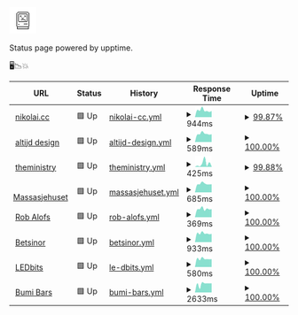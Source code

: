 ![Sad Computer](https://raw.githubusercontent.com/nikolai-cc/upp/master/assets/sadcomputer.jpg)

Status page powered by upptime.

🖥📉💥

<!--start: status pages-->
<!-- This summary is generated by Upptime (https://github.com/upptime/upptime) -->
<!-- Do not edit this manually, your changes will be overwritten -->
<!-- prettier-ignore -->
| URL | Status | History | Response Time | Uptime |
| --- | ------ | ------- | ------------- | ------ |
| <img alt="" src="https://favicons.githubusercontent.com/www.nikolai.cc" height="13"> [nikolai.cc](https://www.nikolai.cc) | 🟩 Up | [nikolai-cc.yml](https://github.com/nikolai-cc/upp/commits/HEAD/history/nikolai-cc.yml) | <details><summary><img alt="Response time graph" src="./graphs/nikolai-cc/response-time-week.png" height="20"> 944ms</summary><br><a href="https://nikolai-cc.github.io/upp/history/nikolai-cc"><img alt="Response time 1144" src="https://img.shields.io/endpoint?url=https%3A%2F%2Fraw.githubusercontent.com%2Fnikolai-cc%2Fupp%2FHEAD%2Fapi%2Fnikolai-cc%2Fresponse-time.json"></a><br><a href="https://nikolai-cc.github.io/upp/history/nikolai-cc"><img alt="24-hour response time 856" src="https://img.shields.io/endpoint?url=https%3A%2F%2Fraw.githubusercontent.com%2Fnikolai-cc%2Fupp%2FHEAD%2Fapi%2Fnikolai-cc%2Fresponse-time-day.json"></a><br><a href="https://nikolai-cc.github.io/upp/history/nikolai-cc"><img alt="7-day response time 944" src="https://img.shields.io/endpoint?url=https%3A%2F%2Fraw.githubusercontent.com%2Fnikolai-cc%2Fupp%2FHEAD%2Fapi%2Fnikolai-cc%2Fresponse-time-week.json"></a><br><a href="https://nikolai-cc.github.io/upp/history/nikolai-cc"><img alt="30-day response time 1144" src="https://img.shields.io/endpoint?url=https%3A%2F%2Fraw.githubusercontent.com%2Fnikolai-cc%2Fupp%2FHEAD%2Fapi%2Fnikolai-cc%2Fresponse-time-month.json"></a><br><a href="https://nikolai-cc.github.io/upp/history/nikolai-cc"><img alt="1-year response time 1144" src="https://img.shields.io/endpoint?url=https%3A%2F%2Fraw.githubusercontent.com%2Fnikolai-cc%2Fupp%2FHEAD%2Fapi%2Fnikolai-cc%2Fresponse-time-year.json"></a></details> | <details><summary><a href="https://nikolai-cc.github.io/upp/history/nikolai-cc">99.87%</a></summary><a href="https://nikolai-cc.github.io/upp/history/nikolai-cc"><img alt="All-time uptime 99.89%" src="https://img.shields.io/endpoint?url=https%3A%2F%2Fraw.githubusercontent.com%2Fnikolai-cc%2Fupp%2FHEAD%2Fapi%2Fnikolai-cc%2Fuptime.json"></a><br><a href="https://nikolai-cc.github.io/upp/history/nikolai-cc"><img alt="24-hour uptime 99.11%" src="https://img.shields.io/endpoint?url=https%3A%2F%2Fraw.githubusercontent.com%2Fnikolai-cc%2Fupp%2FHEAD%2Fapi%2Fnikolai-cc%2Fuptime-day.json"></a><br><a href="https://nikolai-cc.github.io/upp/history/nikolai-cc"><img alt="7-day uptime 99.87%" src="https://img.shields.io/endpoint?url=https%3A%2F%2Fraw.githubusercontent.com%2Fnikolai-cc%2Fupp%2FHEAD%2Fapi%2Fnikolai-cc%2Fuptime-week.json"></a><br><a href="https://nikolai-cc.github.io/upp/history/nikolai-cc"><img alt="30-day uptime 99.89%" src="https://img.shields.io/endpoint?url=https%3A%2F%2Fraw.githubusercontent.com%2Fnikolai-cc%2Fupp%2FHEAD%2Fapi%2Fnikolai-cc%2Fuptime-month.json"></a><br><a href="https://nikolai-cc.github.io/upp/history/nikolai-cc"><img alt="1-year uptime 99.89%" src="https://img.shields.io/endpoint?url=https%3A%2F%2Fraw.githubusercontent.com%2Fnikolai-cc%2Fupp%2FHEAD%2Fapi%2Fnikolai-cc%2Fuptime-year.json"></a></details>
| <img alt="" src="https://favicons.githubusercontent.com/www.altijd.design" height="13"> [altijd design](https://www.altijd.design) | 🟩 Up | [altijd-design.yml](https://github.com/nikolai-cc/upp/commits/HEAD/history/altijd-design.yml) | <details><summary><img alt="Response time graph" src="./graphs/altijd-design/response-time-week.png" height="20"> 589ms</summary><br><a href="https://nikolai-cc.github.io/upp/history/altijd-design"><img alt="Response time 609" src="https://img.shields.io/endpoint?url=https%3A%2F%2Fraw.githubusercontent.com%2Fnikolai-cc%2Fupp%2FHEAD%2Fapi%2Faltijd-design%2Fresponse-time.json"></a><br><a href="https://nikolai-cc.github.io/upp/history/altijd-design"><img alt="24-hour response time 553" src="https://img.shields.io/endpoint?url=https%3A%2F%2Fraw.githubusercontent.com%2Fnikolai-cc%2Fupp%2FHEAD%2Fapi%2Faltijd-design%2Fresponse-time-day.json"></a><br><a href="https://nikolai-cc.github.io/upp/history/altijd-design"><img alt="7-day response time 589" src="https://img.shields.io/endpoint?url=https%3A%2F%2Fraw.githubusercontent.com%2Fnikolai-cc%2Fupp%2FHEAD%2Fapi%2Faltijd-design%2Fresponse-time-week.json"></a><br><a href="https://nikolai-cc.github.io/upp/history/altijd-design"><img alt="30-day response time 609" src="https://img.shields.io/endpoint?url=https%3A%2F%2Fraw.githubusercontent.com%2Fnikolai-cc%2Fupp%2FHEAD%2Fapi%2Faltijd-design%2Fresponse-time-month.json"></a><br><a href="https://nikolai-cc.github.io/upp/history/altijd-design"><img alt="1-year response time 609" src="https://img.shields.io/endpoint?url=https%3A%2F%2Fraw.githubusercontent.com%2Fnikolai-cc%2Fupp%2FHEAD%2Fapi%2Faltijd-design%2Fresponse-time-year.json"></a></details> | <details><summary><a href="https://nikolai-cc.github.io/upp/history/altijd-design">100.00%</a></summary><a href="https://nikolai-cc.github.io/upp/history/altijd-design"><img alt="All-time uptime 100.00%" src="https://img.shields.io/endpoint?url=https%3A%2F%2Fraw.githubusercontent.com%2Fnikolai-cc%2Fupp%2FHEAD%2Fapi%2Faltijd-design%2Fuptime.json"></a><br><a href="https://nikolai-cc.github.io/upp/history/altijd-design"><img alt="24-hour uptime 100.00%" src="https://img.shields.io/endpoint?url=https%3A%2F%2Fraw.githubusercontent.com%2Fnikolai-cc%2Fupp%2FHEAD%2Fapi%2Faltijd-design%2Fuptime-day.json"></a><br><a href="https://nikolai-cc.github.io/upp/history/altijd-design"><img alt="7-day uptime 100.00%" src="https://img.shields.io/endpoint?url=https%3A%2F%2Fraw.githubusercontent.com%2Fnikolai-cc%2Fupp%2FHEAD%2Fapi%2Faltijd-design%2Fuptime-week.json"></a><br><a href="https://nikolai-cc.github.io/upp/history/altijd-design"><img alt="30-day uptime 100.00%" src="https://img.shields.io/endpoint?url=https%3A%2F%2Fraw.githubusercontent.com%2Fnikolai-cc%2Fupp%2FHEAD%2Fapi%2Faltijd-design%2Fuptime-month.json"></a><br><a href="https://nikolai-cc.github.io/upp/history/altijd-design"><img alt="1-year uptime 100.00%" src="https://img.shields.io/endpoint?url=https%3A%2F%2Fraw.githubusercontent.com%2Fnikolai-cc%2Fupp%2FHEAD%2Fapi%2Faltijd-design%2Fuptime-year.json"></a></details>
| <img alt="" src="https://favicons.githubusercontent.com/www.theministry.co" height="13"> [theministry](https://www.theministry.co) | 🟩 Up | [theministry.yml](https://github.com/nikolai-cc/upp/commits/HEAD/history/theministry.yml) | <details><summary><img alt="Response time graph" src="./graphs/theministry/response-time-week.png" height="20"> 425ms</summary><br><a href="https://nikolai-cc.github.io/upp/history/theministry"><img alt="Response time 432" src="https://img.shields.io/endpoint?url=https%3A%2F%2Fraw.githubusercontent.com%2Fnikolai-cc%2Fupp%2FHEAD%2Fapi%2Ftheministry%2Fresponse-time.json"></a><br><a href="https://nikolai-cc.github.io/upp/history/theministry"><img alt="24-hour response time 90" src="https://img.shields.io/endpoint?url=https%3A%2F%2Fraw.githubusercontent.com%2Fnikolai-cc%2Fupp%2FHEAD%2Fapi%2Ftheministry%2Fresponse-time-day.json"></a><br><a href="https://nikolai-cc.github.io/upp/history/theministry"><img alt="7-day response time 425" src="https://img.shields.io/endpoint?url=https%3A%2F%2Fraw.githubusercontent.com%2Fnikolai-cc%2Fupp%2FHEAD%2Fapi%2Ftheministry%2Fresponse-time-week.json"></a><br><a href="https://nikolai-cc.github.io/upp/history/theministry"><img alt="30-day response time 432" src="https://img.shields.io/endpoint?url=https%3A%2F%2Fraw.githubusercontent.com%2Fnikolai-cc%2Fupp%2FHEAD%2Fapi%2Ftheministry%2Fresponse-time-month.json"></a><br><a href="https://nikolai-cc.github.io/upp/history/theministry"><img alt="1-year response time 432" src="https://img.shields.io/endpoint?url=https%3A%2F%2Fraw.githubusercontent.com%2Fnikolai-cc%2Fupp%2FHEAD%2Fapi%2Ftheministry%2Fresponse-time-year.json"></a></details> | <details><summary><a href="https://nikolai-cc.github.io/upp/history/theministry">99.88%</a></summary><a href="https://nikolai-cc.github.io/upp/history/theministry"><img alt="All-time uptime 99.89%" src="https://img.shields.io/endpoint?url=https%3A%2F%2Fraw.githubusercontent.com%2Fnikolai-cc%2Fupp%2FHEAD%2Fapi%2Ftheministry%2Fuptime.json"></a><br><a href="https://nikolai-cc.github.io/upp/history/theministry"><img alt="24-hour uptime 99.15%" src="https://img.shields.io/endpoint?url=https%3A%2F%2Fraw.githubusercontent.com%2Fnikolai-cc%2Fupp%2FHEAD%2Fapi%2Ftheministry%2Fuptime-day.json"></a><br><a href="https://nikolai-cc.github.io/upp/history/theministry"><img alt="7-day uptime 99.88%" src="https://img.shields.io/endpoint?url=https%3A%2F%2Fraw.githubusercontent.com%2Fnikolai-cc%2Fupp%2FHEAD%2Fapi%2Ftheministry%2Fuptime-week.json"></a><br><a href="https://nikolai-cc.github.io/upp/history/theministry"><img alt="30-day uptime 99.89%" src="https://img.shields.io/endpoint?url=https%3A%2F%2Fraw.githubusercontent.com%2Fnikolai-cc%2Fupp%2FHEAD%2Fapi%2Ftheministry%2Fuptime-month.json"></a><br><a href="https://nikolai-cc.github.io/upp/history/theministry"><img alt="1-year uptime 99.89%" src="https://img.shields.io/endpoint?url=https%3A%2F%2Fraw.githubusercontent.com%2Fnikolai-cc%2Fupp%2FHEAD%2Fapi%2Ftheministry%2Fuptime-year.json"></a></details>
| <img alt="" src="https://favicons.githubusercontent.com/www.massasjehuset.nl" height="13"> [Massasjehuset](https://www.massasjehuset.nl) | 🟩 Up | [massasjehuset.yml](https://github.com/nikolai-cc/upp/commits/HEAD/history/massasjehuset.yml) | <details><summary><img alt="Response time graph" src="./graphs/massasjehuset/response-time-week.png" height="20"> 685ms</summary><br><a href="https://nikolai-cc.github.io/upp/history/massasjehuset"><img alt="Response time 693" src="https://img.shields.io/endpoint?url=https%3A%2F%2Fraw.githubusercontent.com%2Fnikolai-cc%2Fupp%2FHEAD%2Fapi%2Fmassasjehuset%2Fresponse-time.json"></a><br><a href="https://nikolai-cc.github.io/upp/history/massasjehuset"><img alt="24-hour response time 651" src="https://img.shields.io/endpoint?url=https%3A%2F%2Fraw.githubusercontent.com%2Fnikolai-cc%2Fupp%2FHEAD%2Fapi%2Fmassasjehuset%2Fresponse-time-day.json"></a><br><a href="https://nikolai-cc.github.io/upp/history/massasjehuset"><img alt="7-day response time 685" src="https://img.shields.io/endpoint?url=https%3A%2F%2Fraw.githubusercontent.com%2Fnikolai-cc%2Fupp%2FHEAD%2Fapi%2Fmassasjehuset%2Fresponse-time-week.json"></a><br><a href="https://nikolai-cc.github.io/upp/history/massasjehuset"><img alt="30-day response time 693" src="https://img.shields.io/endpoint?url=https%3A%2F%2Fraw.githubusercontent.com%2Fnikolai-cc%2Fupp%2FHEAD%2Fapi%2Fmassasjehuset%2Fresponse-time-month.json"></a><br><a href="https://nikolai-cc.github.io/upp/history/massasjehuset"><img alt="1-year response time 693" src="https://img.shields.io/endpoint?url=https%3A%2F%2Fraw.githubusercontent.com%2Fnikolai-cc%2Fupp%2FHEAD%2Fapi%2Fmassasjehuset%2Fresponse-time-year.json"></a></details> | <details><summary><a href="https://nikolai-cc.github.io/upp/history/massasjehuset">100.00%</a></summary><a href="https://nikolai-cc.github.io/upp/history/massasjehuset"><img alt="All-time uptime 100.00%" src="https://img.shields.io/endpoint?url=https%3A%2F%2Fraw.githubusercontent.com%2Fnikolai-cc%2Fupp%2FHEAD%2Fapi%2Fmassasjehuset%2Fuptime.json"></a><br><a href="https://nikolai-cc.github.io/upp/history/massasjehuset"><img alt="24-hour uptime 100.00%" src="https://img.shields.io/endpoint?url=https%3A%2F%2Fraw.githubusercontent.com%2Fnikolai-cc%2Fupp%2FHEAD%2Fapi%2Fmassasjehuset%2Fuptime-day.json"></a><br><a href="https://nikolai-cc.github.io/upp/history/massasjehuset"><img alt="7-day uptime 100.00%" src="https://img.shields.io/endpoint?url=https%3A%2F%2Fraw.githubusercontent.com%2Fnikolai-cc%2Fupp%2FHEAD%2Fapi%2Fmassasjehuset%2Fuptime-week.json"></a><br><a href="https://nikolai-cc.github.io/upp/history/massasjehuset"><img alt="30-day uptime 100.00%" src="https://img.shields.io/endpoint?url=https%3A%2F%2Fraw.githubusercontent.com%2Fnikolai-cc%2Fupp%2FHEAD%2Fapi%2Fmassasjehuset%2Fuptime-month.json"></a><br><a href="https://nikolai-cc.github.io/upp/history/massasjehuset"><img alt="1-year uptime 100.00%" src="https://img.shields.io/endpoint?url=https%3A%2F%2Fraw.githubusercontent.com%2Fnikolai-cc%2Fupp%2FHEAD%2Fapi%2Fmassasjehuset%2Fuptime-year.json"></a></details>
| <img alt="" src="https://favicons.githubusercontent.com/www.robalofs.nl" height="13"> [Rob Alofs](http://www.robalofs.nl) | 🟩 Up | [rob-alofs.yml](https://github.com/nikolai-cc/upp/commits/HEAD/history/rob-alofs.yml) | <details><summary><img alt="Response time graph" src="./graphs/rob-alofs/response-time-week.png" height="20"> 369ms</summary><br><a href="https://nikolai-cc.github.io/upp/history/rob-alofs"><img alt="Response time 368" src="https://img.shields.io/endpoint?url=https%3A%2F%2Fraw.githubusercontent.com%2Fnikolai-cc%2Fupp%2FHEAD%2Fapi%2Frob-alofs%2Fresponse-time.json"></a><br><a href="https://nikolai-cc.github.io/upp/history/rob-alofs"><img alt="24-hour response time 362" src="https://img.shields.io/endpoint?url=https%3A%2F%2Fraw.githubusercontent.com%2Fnikolai-cc%2Fupp%2FHEAD%2Fapi%2Frob-alofs%2Fresponse-time-day.json"></a><br><a href="https://nikolai-cc.github.io/upp/history/rob-alofs"><img alt="7-day response time 369" src="https://img.shields.io/endpoint?url=https%3A%2F%2Fraw.githubusercontent.com%2Fnikolai-cc%2Fupp%2FHEAD%2Fapi%2Frob-alofs%2Fresponse-time-week.json"></a><br><a href="https://nikolai-cc.github.io/upp/history/rob-alofs"><img alt="30-day response time 368" src="https://img.shields.io/endpoint?url=https%3A%2F%2Fraw.githubusercontent.com%2Fnikolai-cc%2Fupp%2FHEAD%2Fapi%2Frob-alofs%2Fresponse-time-month.json"></a><br><a href="https://nikolai-cc.github.io/upp/history/rob-alofs"><img alt="1-year response time 368" src="https://img.shields.io/endpoint?url=https%3A%2F%2Fraw.githubusercontent.com%2Fnikolai-cc%2Fupp%2FHEAD%2Fapi%2Frob-alofs%2Fresponse-time-year.json"></a></details> | <details><summary><a href="https://nikolai-cc.github.io/upp/history/rob-alofs">100.00%</a></summary><a href="https://nikolai-cc.github.io/upp/history/rob-alofs"><img alt="All-time uptime 100.00%" src="https://img.shields.io/endpoint?url=https%3A%2F%2Fraw.githubusercontent.com%2Fnikolai-cc%2Fupp%2FHEAD%2Fapi%2Frob-alofs%2Fuptime.json"></a><br><a href="https://nikolai-cc.github.io/upp/history/rob-alofs"><img alt="24-hour uptime 100.00%" src="https://img.shields.io/endpoint?url=https%3A%2F%2Fraw.githubusercontent.com%2Fnikolai-cc%2Fupp%2FHEAD%2Fapi%2Frob-alofs%2Fuptime-day.json"></a><br><a href="https://nikolai-cc.github.io/upp/history/rob-alofs"><img alt="7-day uptime 100.00%" src="https://img.shields.io/endpoint?url=https%3A%2F%2Fraw.githubusercontent.com%2Fnikolai-cc%2Fupp%2FHEAD%2Fapi%2Frob-alofs%2Fuptime-week.json"></a><br><a href="https://nikolai-cc.github.io/upp/history/rob-alofs"><img alt="30-day uptime 100.00%" src="https://img.shields.io/endpoint?url=https%3A%2F%2Fraw.githubusercontent.com%2Fnikolai-cc%2Fupp%2FHEAD%2Fapi%2Frob-alofs%2Fuptime-month.json"></a><br><a href="https://nikolai-cc.github.io/upp/history/rob-alofs"><img alt="1-year uptime 100.00%" src="https://img.shields.io/endpoint?url=https%3A%2F%2Fraw.githubusercontent.com%2Fnikolai-cc%2Fupp%2FHEAD%2Fapi%2Frob-alofs%2Fuptime-year.json"></a></details>
| <img alt="" src="https://favicons.githubusercontent.com/www.betsinor.fr" height="13"> [Betsinor](https://www.betsinor.fr) | 🟩 Up | [betsinor.yml](https://github.com/nikolai-cc/upp/commits/HEAD/history/betsinor.yml) | <details><summary><img alt="Response time graph" src="./graphs/betsinor/response-time-week.png" height="20"> 933ms</summary><br><a href="https://nikolai-cc.github.io/upp/history/betsinor"><img alt="Response time 940" src="https://img.shields.io/endpoint?url=https%3A%2F%2Fraw.githubusercontent.com%2Fnikolai-cc%2Fupp%2FHEAD%2Fapi%2Fbetsinor%2Fresponse-time.json"></a><br><a href="https://nikolai-cc.github.io/upp/history/betsinor"><img alt="24-hour response time 885" src="https://img.shields.io/endpoint?url=https%3A%2F%2Fraw.githubusercontent.com%2Fnikolai-cc%2Fupp%2FHEAD%2Fapi%2Fbetsinor%2Fresponse-time-day.json"></a><br><a href="https://nikolai-cc.github.io/upp/history/betsinor"><img alt="7-day response time 933" src="https://img.shields.io/endpoint?url=https%3A%2F%2Fraw.githubusercontent.com%2Fnikolai-cc%2Fupp%2FHEAD%2Fapi%2Fbetsinor%2Fresponse-time-week.json"></a><br><a href="https://nikolai-cc.github.io/upp/history/betsinor"><img alt="30-day response time 940" src="https://img.shields.io/endpoint?url=https%3A%2F%2Fraw.githubusercontent.com%2Fnikolai-cc%2Fupp%2FHEAD%2Fapi%2Fbetsinor%2Fresponse-time-month.json"></a><br><a href="https://nikolai-cc.github.io/upp/history/betsinor"><img alt="1-year response time 940" src="https://img.shields.io/endpoint?url=https%3A%2F%2Fraw.githubusercontent.com%2Fnikolai-cc%2Fupp%2FHEAD%2Fapi%2Fbetsinor%2Fresponse-time-year.json"></a></details> | <details><summary><a href="https://nikolai-cc.github.io/upp/history/betsinor">100.00%</a></summary><a href="https://nikolai-cc.github.io/upp/history/betsinor"><img alt="All-time uptime 100.00%" src="https://img.shields.io/endpoint?url=https%3A%2F%2Fraw.githubusercontent.com%2Fnikolai-cc%2Fupp%2FHEAD%2Fapi%2Fbetsinor%2Fuptime.json"></a><br><a href="https://nikolai-cc.github.io/upp/history/betsinor"><img alt="24-hour uptime 100.00%" src="https://img.shields.io/endpoint?url=https%3A%2F%2Fraw.githubusercontent.com%2Fnikolai-cc%2Fupp%2FHEAD%2Fapi%2Fbetsinor%2Fuptime-day.json"></a><br><a href="https://nikolai-cc.github.io/upp/history/betsinor"><img alt="7-day uptime 100.00%" src="https://img.shields.io/endpoint?url=https%3A%2F%2Fraw.githubusercontent.com%2Fnikolai-cc%2Fupp%2FHEAD%2Fapi%2Fbetsinor%2Fuptime-week.json"></a><br><a href="https://nikolai-cc.github.io/upp/history/betsinor"><img alt="30-day uptime 100.00%" src="https://img.shields.io/endpoint?url=https%3A%2F%2Fraw.githubusercontent.com%2Fnikolai-cc%2Fupp%2FHEAD%2Fapi%2Fbetsinor%2Fuptime-month.json"></a><br><a href="https://nikolai-cc.github.io/upp/history/betsinor"><img alt="1-year uptime 100.00%" src="https://img.shields.io/endpoint?url=https%3A%2F%2Fraw.githubusercontent.com%2Fnikolai-cc%2Fupp%2FHEAD%2Fapi%2Fbetsinor%2Fuptime-year.json"></a></details>
| <img alt="" src="https://favicons.githubusercontent.com/www.ledbits.eu" height="13"> [LEDbits](https://www.ledbits.eu) | 🟩 Up | [le-dbits.yml](https://github.com/nikolai-cc/upp/commits/HEAD/history/le-dbits.yml) | <details><summary><img alt="Response time graph" src="./graphs/le-dbits/response-time-week.png" height="20"> 580ms</summary><br><a href="https://nikolai-cc.github.io/upp/history/le-dbits"><img alt="Response time 568" src="https://img.shields.io/endpoint?url=https%3A%2F%2Fraw.githubusercontent.com%2Fnikolai-cc%2Fupp%2FHEAD%2Fapi%2Fle-dbits%2Fresponse-time.json"></a><br><a href="https://nikolai-cc.github.io/upp/history/le-dbits"><img alt="24-hour response time 557" src="https://img.shields.io/endpoint?url=https%3A%2F%2Fraw.githubusercontent.com%2Fnikolai-cc%2Fupp%2FHEAD%2Fapi%2Fle-dbits%2Fresponse-time-day.json"></a><br><a href="https://nikolai-cc.github.io/upp/history/le-dbits"><img alt="7-day response time 580" src="https://img.shields.io/endpoint?url=https%3A%2F%2Fraw.githubusercontent.com%2Fnikolai-cc%2Fupp%2FHEAD%2Fapi%2Fle-dbits%2Fresponse-time-week.json"></a><br><a href="https://nikolai-cc.github.io/upp/history/le-dbits"><img alt="30-day response time 568" src="https://img.shields.io/endpoint?url=https%3A%2F%2Fraw.githubusercontent.com%2Fnikolai-cc%2Fupp%2FHEAD%2Fapi%2Fle-dbits%2Fresponse-time-month.json"></a><br><a href="https://nikolai-cc.github.io/upp/history/le-dbits"><img alt="1-year response time 568" src="https://img.shields.io/endpoint?url=https%3A%2F%2Fraw.githubusercontent.com%2Fnikolai-cc%2Fupp%2FHEAD%2Fapi%2Fle-dbits%2Fresponse-time-year.json"></a></details> | <details><summary><a href="https://nikolai-cc.github.io/upp/history/le-dbits">100.00%</a></summary><a href="https://nikolai-cc.github.io/upp/history/le-dbits"><img alt="All-time uptime 100.00%" src="https://img.shields.io/endpoint?url=https%3A%2F%2Fraw.githubusercontent.com%2Fnikolai-cc%2Fupp%2FHEAD%2Fapi%2Fle-dbits%2Fuptime.json"></a><br><a href="https://nikolai-cc.github.io/upp/history/le-dbits"><img alt="24-hour uptime 100.00%" src="https://img.shields.io/endpoint?url=https%3A%2F%2Fraw.githubusercontent.com%2Fnikolai-cc%2Fupp%2FHEAD%2Fapi%2Fle-dbits%2Fuptime-day.json"></a><br><a href="https://nikolai-cc.github.io/upp/history/le-dbits"><img alt="7-day uptime 100.00%" src="https://img.shields.io/endpoint?url=https%3A%2F%2Fraw.githubusercontent.com%2Fnikolai-cc%2Fupp%2FHEAD%2Fapi%2Fle-dbits%2Fuptime-week.json"></a><br><a href="https://nikolai-cc.github.io/upp/history/le-dbits"><img alt="30-day uptime 100.00%" src="https://img.shields.io/endpoint?url=https%3A%2F%2Fraw.githubusercontent.com%2Fnikolai-cc%2Fupp%2FHEAD%2Fapi%2Fle-dbits%2Fuptime-month.json"></a><br><a href="https://nikolai-cc.github.io/upp/history/le-dbits"><img alt="1-year uptime 100.00%" src="https://img.shields.io/endpoint?url=https%3A%2F%2Fraw.githubusercontent.com%2Fnikolai-cc%2Fupp%2FHEAD%2Fapi%2Fle-dbits%2Fuptime-year.json"></a></details>
| <img alt="" src="https://favicons.githubusercontent.com/www.bumibars.nl" height="13"> [Bumi Bars](https://www.bumibars.nl) | 🟩 Up | [bumi-bars.yml](https://github.com/nikolai-cc/upp/commits/HEAD/history/bumi-bars.yml) | <details><summary><img alt="Response time graph" src="./graphs/bumi-bars/response-time-week.png" height="20"> 2633ms</summary><br><a href="https://nikolai-cc.github.io/upp/history/bumi-bars"><img alt="Response time 2865" src="https://img.shields.io/endpoint?url=https%3A%2F%2Fraw.githubusercontent.com%2Fnikolai-cc%2Fupp%2FHEAD%2Fapi%2Fbumi-bars%2Fresponse-time.json"></a><br><a href="https://nikolai-cc.github.io/upp/history/bumi-bars"><img alt="24-hour response time 2837" src="https://img.shields.io/endpoint?url=https%3A%2F%2Fraw.githubusercontent.com%2Fnikolai-cc%2Fupp%2FHEAD%2Fapi%2Fbumi-bars%2Fresponse-time-day.json"></a><br><a href="https://nikolai-cc.github.io/upp/history/bumi-bars"><img alt="7-day response time 2633" src="https://img.shields.io/endpoint?url=https%3A%2F%2Fraw.githubusercontent.com%2Fnikolai-cc%2Fupp%2FHEAD%2Fapi%2Fbumi-bars%2Fresponse-time-week.json"></a><br><a href="https://nikolai-cc.github.io/upp/history/bumi-bars"><img alt="30-day response time 2865" src="https://img.shields.io/endpoint?url=https%3A%2F%2Fraw.githubusercontent.com%2Fnikolai-cc%2Fupp%2FHEAD%2Fapi%2Fbumi-bars%2Fresponse-time-month.json"></a><br><a href="https://nikolai-cc.github.io/upp/history/bumi-bars"><img alt="1-year response time 2865" src="https://img.shields.io/endpoint?url=https%3A%2F%2Fraw.githubusercontent.com%2Fnikolai-cc%2Fupp%2FHEAD%2Fapi%2Fbumi-bars%2Fresponse-time-year.json"></a></details> | <details><summary><a href="https://nikolai-cc.github.io/upp/history/bumi-bars">100.00%</a></summary><a href="https://nikolai-cc.github.io/upp/history/bumi-bars"><img alt="All-time uptime 100.00%" src="https://img.shields.io/endpoint?url=https%3A%2F%2Fraw.githubusercontent.com%2Fnikolai-cc%2Fupp%2FHEAD%2Fapi%2Fbumi-bars%2Fuptime.json"></a><br><a href="https://nikolai-cc.github.io/upp/history/bumi-bars"><img alt="24-hour uptime 100.00%" src="https://img.shields.io/endpoint?url=https%3A%2F%2Fraw.githubusercontent.com%2Fnikolai-cc%2Fupp%2FHEAD%2Fapi%2Fbumi-bars%2Fuptime-day.json"></a><br><a href="https://nikolai-cc.github.io/upp/history/bumi-bars"><img alt="7-day uptime 100.00%" src="https://img.shields.io/endpoint?url=https%3A%2F%2Fraw.githubusercontent.com%2Fnikolai-cc%2Fupp%2FHEAD%2Fapi%2Fbumi-bars%2Fuptime-week.json"></a><br><a href="https://nikolai-cc.github.io/upp/history/bumi-bars"><img alt="30-day uptime 100.00%" src="https://img.shields.io/endpoint?url=https%3A%2F%2Fraw.githubusercontent.com%2Fnikolai-cc%2Fupp%2FHEAD%2Fapi%2Fbumi-bars%2Fuptime-month.json"></a><br><a href="https://nikolai-cc.github.io/upp/history/bumi-bars"><img alt="1-year uptime 100.00%" src="https://img.shields.io/endpoint?url=https%3A%2F%2Fraw.githubusercontent.com%2Fnikolai-cc%2Fupp%2FHEAD%2Fapi%2Fbumi-bars%2Fuptime-year.json"></a></details>

<!--end: status pages-->
